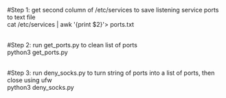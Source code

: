 #Step 1:  get second column of /etc/services to save listening service ports to text file<br>
cat /etc/services | awk '{print $2}'> ports.txt  <br> <br>

#Step 2: run get_ports.py to clean list of ports <br>
python3 get_ports.py <br> <br>

#Step 3: run deny_socks.py to turn string of ports into a list of ports, then close using ufw <br>
python3 deny_socks.py <br><br>
